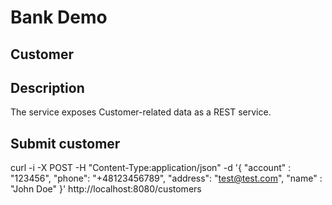 # Bank Demo
## Customer

## Description
The service exposes Customer-related data as a REST service.

## Submit customer
curl -i -X POST -H "Content-Type:application/json" -d '{  "account" : "123456", "phone": "+48123456789", "address": "test@test.com",  "name" : "John Doe" }' http://localhost:8080/customers